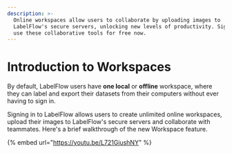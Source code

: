 ```yaml
---
description: >-
  Online workspaces allow users to collaborate by uploading images to
  LabelFlow's secure servers, unlocking new levels of productivity. Sign up to
  use these collaborative tools for free now.
---
```


# Introduction to Workspaces

By default, LabelFlow users have **one local** or **offline** workspace, where they can label and export their datasets from their computers without ever having to sign in.&#x20;

Signing in to LabelFlow allows users to create unlimited online workspaces, upload their images to LabelFlow's secure servers and collaborate with teammates. Here's a brief walkthrough of the new Workspace feature.

{% embed url="https://youtu.be/L721GiushNY" %}
